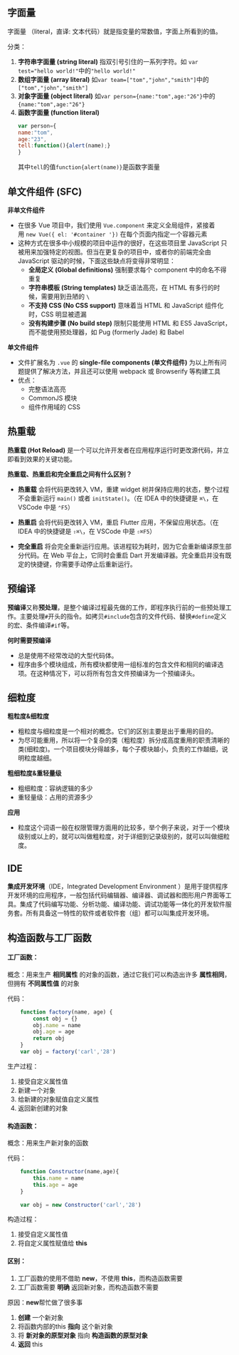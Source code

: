 ## 字面量
字面量 （literal，直译: 文本代码）就是指变量的常数值，字面上所看到的值。

分类：
1. **字符串字面量 (string literal)**
    指双引号引住的一系列字符。如 `var test="hello world!"`中的`"hello world!"`
2. **数组字面量 (array literal)**
	如`var team=["tom","john","smith"]`中的`["tom","john","smith"]`
3. **对象字面量 (object literal)**
	如`var person={name:"tom",age:"26"}`中的`{name:"tom",age:"26"}`
4. **函数字面量 (function literal)**
	```js
	var person={
    name:"tom",
    age:"23",
    tell:function(){alert(name);}
	}
	```
	其中`tell`的值`function{alert(name)}`是函数字面量

## 单文件组件 (SFC)

**非单文件组件**
- 在很多 Vue 项目中，我们使用 `Vue.component` 来定义全局组件，紧接着用 `new Vue({ el: '#container '})` 在每个页面内指定一个容器元素
- 这种方式在很多中小规模的项目中运作的很好，在这些项目里 JavaScript 只被用来加强特定的视图。但当在更复杂的项目中，或者你的前端完全由 JavaScript 驱动的时候，下面这些缺点将变得非常明显：
	- **全局定义 (Global definitions)** 强制要求每个 component 中的命名不得重复
	- **字符串模板 (String templates)** 缺乏语法高亮，在 HTML 有多行的时候，需要用到丑陋的 `\`
	- **不支持 CSS (No CSS support)** 意味着当 HTML 和 JavaScript 组件化时，CSS 明显被遗漏
	- **没有构建步骤 (No build step)** 限制只能使用 HTML 和 ES5 JavaScript，而不能使用预处理器，如 Pug (formerly Jade) 和 Babel

**单文件组件**
- 文件扩展名为 `.vue` 的 **single-file components (单文件组件)** 为以上所有问题提供了解决方法，并且还可以使用 webpack 或 Browserify 等构建工具
- 优点：
	- 完整语法高亮
	- CommonJS 模块
	- 组件作用域的 CSS

## 热重载

**热重载 (Hot Reload)** 是一个可以允许开发者在应用程序运行时更改源代码，并立即看到效果的关键功能。

**热重载、热重启和完全重启之间有什么区别？**  

- **热重载** 会将代码更改转入 VM，重建 widget 树并保持应用的状态，整个过程不会重新运行 `main()` 或者 `initState()`。（在 IDEA 中的快捷键是 `⌘\`，在 VSCode 中是 `⌃F5`）
    
- **热重启** 会将代码更改转入 VM，重启 Flutter 应用，不保留应用状态。（在 IDEA 中的快捷键是 `⇧⌘\`，在 VSCode 中是 `⇧⌘F5`）
    
- **完全重启** 将会完全重新运行应用。该进程较为耗时，因为它会重新编译原生部分代码。在 Web 平台上，它同时会重启 Dart 开发编译器。完全重启并没有既定的快捷键，你需要手动停止后重新运行。

## 预编译

**预编译**又称**预处理**，是整个编译过程最先做的工作，即程序执行前的一些预处理工作。主要处理`#`开头的指令。如拷贝`#include`包含的文件代码、替换`#define`定义的宏、条件编译`#if`等。

**何时需要预编译**
- 总是使用不经常改动的大型代码体。
- 程序由多个模块组成，所有模块都使用一组标准的包含文件和相同的编译选项。在这种情况下，可以将所有包含文件预编译为一个预编译头。

## 细粒度

**粗粒度&细粒度**
- 粗粒度与细粒度是一个相对的概念。它们的区别主要是出于重用的目的。
- 为尽可能重用，所以将一个复杂的类（粗粒度）拆分成高度重用的职责清晰的类(细粒度)。一个项目模块分得越多，每个子模块越小，负责的工作越细，说明粒度越细。

**粗细粒度&重轻量级**
- 粗细粒度：容纳逻辑的多少
- 重轻量级：占用的资源多少

**应用**
- 粒度这个词语一般在权限管理方面用的比较多，举个例子来说，对于一个模块级别或以上的，就可以叫做粗粒度，对于详细到记录级别的，就可以叫做细粒度。

## IDE

**集成开发环境**（IDE，Integrated Development Environment ）是用于提供程序开发环境的应用程序，一般包括代码编辑器、编译器、调试器和图形用户界面等工具。集成了代码编写功能、分析功能、编译功能、调试功能等一体化的开发软件服务套。所有具备这一特性的软件或者软件套（组）都可以叫集成开发环境。

## 构造函数与工厂函数

#### 工厂函数：
概念：用来生产 **相同属性** 的对象的函数，通过它我们可以构造出许多 **属性相同**，但拥有 **不同属性值** 的对象

代码：
```js
    function factory(name, age) {
        const obj = {}
        obj.name = name
        obj.age = age
        return obj
    }
    var obj = factory('carl','28')
```

生产过程：
1. 接受自定义属性值
2. 新建一个对象
3. 给新建的对象赋值自定义属性
4. 返回新创建的对象

#### 构造函数：
概念：用来生产新对象的函数

代码：
```js
    function Constructor(name,age){
        this.name = name
        this.age = age
    }
    
    var obj = new Constructor('carl','28')
```

构造过程：
1. 接受自定义属性值
2. 将自定义属性赋值给 **this**

#### 区别：
1. 工厂函数的使用不借助 **new**，不使用 **this**，而构造函数需要
2. 工厂函数需要 **明确** 返回新对象，而构造函数不需要

原因：**new**帮忙做了很多事
1. **创建** 一个新对象
2. 将函数内部的this **指向** 这个新对象
3. 将 **新对象的原型对象** 指向 **构造函数的原型对象**
4. **返回** this